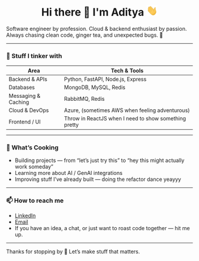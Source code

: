 <h1 align="center">
  Hi there 👋 I'm Aditya
  <img src="https://raw.githubusercontent.com/ABSphreak/ABSphreak/master/gifs/Hi.gif" width="30px">
</h1>

Software engineer by profession. Cloud & backend enthusiast by passion.  
Always chasing clean code, ginger tea, and unexpected bugs. 🐛

---

### 🧰 Stuff I tinker with

| Area | Tech & Tools |
|---|---|
| Backend & APIs | Python, FastAPI, Node.js, Express |
| Databases | MongoDB, MySQL, Redis |
| Messaging & Caching | RabbitMQ, Redis |
| Cloud & DevOps | Azure, (sometimes AWS when feeling adventurous) |
| Frontend / UI | Throw in ReactJS when I need to show something pretty |

---

### 🔭 What’s Cooking

- Building projects — from “let’s just try this” to “hey this might actually work someday”  
- Learning more about AI / GenAI integrations  
- Improving stuff I’ve already built — doing the refactor dance yeayyy  

---


### 📫 How to reach me

- [LinkedIn](https://www.linkedin.com/in/aditya-kumar-s-165232118/)  
- [Email](mailto:adityasingh.aks96@gmail.com)  
- If you have an idea, a chat, or just want to roast code together — hit me up.

---

Thanks for stopping by 👀 Let’s make stuff that matters.
